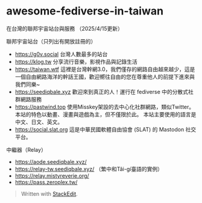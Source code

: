 # awesome-fediverse-in-taiwan
在台灣的聯邦宇宙站台與服務 （2025/4/15更新）

聯邦宇宙站台（只列出有開放註冊的）

 - https://g0v.social 台灣人數最多的站台
 - https://klog.tw 分享流行音樂，影視作品與記錄生活
 - https://taiwan.wtf 這裡是台灣幹網3.0，我們僅存的網路自由越來越少，這是一個自由網路海洋的幹話王國，歡迎嚮往自由的您在尊重他人的前提下進來與我們同樂~
 - https://seediqbale.xyz 歡迎來到真正的人！運行在 fediverse 中的分散式社群網路服務
 - https://pastwind.top 使用Misskey架設的去中心化社群網路，類似Twitter。本站的特色以動畫、漫畫與遊戲為主，但不僅限於此。 本站主要使用的語言是中文、日文、英文。
 - https://social.slat.org 這是中華民國軟體自由協會 (SLAT) 的 Mastodon 社交平台。

中繼器（Relay）

 - https://aode.seediqbale.xyz/
 - https://relay-tw.seediqbale.xyz/ （繁中和Tâi-gí臺語的實例）
 - https://relay.mistyreverie.org/
 - https://pass.zeroplex.tw/

> Written with [StackEdit](https://stackedit.io/).
